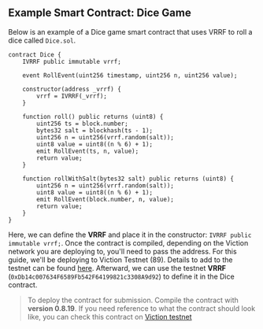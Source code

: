 ## Example Smart Contract: Dice Game
Below is an example of a Dice game smart contract that uses VRRF to roll a dice called `Dice.sol`. 

```solidity
contract Dice {
    IVRRF public immutable vrrf;

    event RollEvent(uint256 timestamp, uint256 n, uint256 value);

    constructor(address _vrrf) {
        vrrf = IVRRF(_vrrf);
    }

    function roll() public returns (uint8) {
        uint256 ts = block.number;
        bytes32 salt = blockhash(ts - 1);
        uint256 n = uint256(vrrf.random(salt));
        uint8 value = uint8((n % 6) + 1);
        emit RollEvent(ts, n, value);
        return value;
    }

    function rollWithSalt(bytes32 salt) public returns (uint8) {
        uint256 n = uint256(vrrf.random(salt));
        uint8 value = uint8((n % 6) + 1);
        emit RollEvent(block.number, n, value);
        return value;
    }
}
```

Here, we can define the **VRRF** and place it in the constructor: `IVRRF public immutable vrrf;`. Once the contract is compiled, depending on the Viction network you are deploying to, you'll need to pass the address. For this guide, we'll be deploying to Viction Testnet (89). Details to add to the testnet can be found [here](https://docs.viction.xyz/developer-guide/deploy-on-viction/viction-testnet). Afterward, we can use the testnet **VRRF** (`0xDb14c007634F6589Fb542F64199821c3308A9d92`) to define it in the Dice contract.

> To deploy the contract for submission. Compile the contract with **version 0.8.19**. If you need reference to what the contract should look like, you can check this contract on [Viction testnet](https://testnet.vicscan.xyz/address/0x442c9b1B3058944A71a4B4DC67805532348791DE)